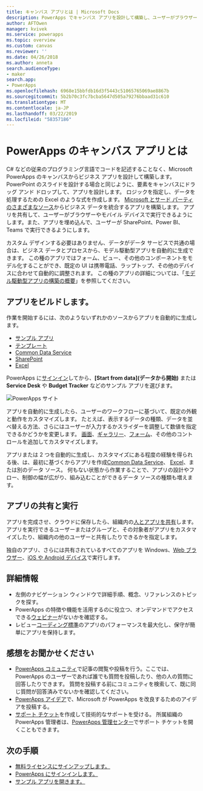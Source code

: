 ```yaml
---
title: キャンバス アプリとは | Microsoft Docs
description: PowerApps でキャンバス アプリを設計して構築し、ユーザーがブラウザーまたはモバイル デバイスで基幹業務データを管理できるようにします
author: AFTOwen
manager: kvivek
ms.service: powerapps
ms.topic: overview
ms.custom: canvas
ms.reviewer: ''
ms.date: 04/26/2018
ms.author: anneta
search.audienceType:
- maker
search.app:
- PowerApps
ms.openlocfilehash: 6968e15bbfdb16d3f5443c51065765069ae8867b
ms.sourcegitcommit: 5b2b70c3fc7bcba5647d505a79276bbaad31c610
ms.translationtype: MT
ms.contentlocale: ja-JP
ms.lasthandoff: 03/22/2019
ms.locfileid: "58357186"
---
```

# <a name="what-are-canvas-apps-in-powerapps"></a>PowerApps のキャンバス アプリとは
C# などの従来のプログラミング言語でコードを記述することなく、Microsoft PowerApps のキャンバスからビジネス アプリを設計して構築します。 PowerPoint のスライドを設計する場合と同じように、要素をキャンバスにドラッグ アンド ドロップして、アプリを設計します。 ロジックを指定し、データを処理するための Excel のような式を作成します。 [Microsoft とサード パーティのさまざまなソース](connections-list.md)からビジネス データを統合するアプリを構築します。 アプリを共有して、ユーザーがブラウザーやモバイル デバイスで実行できるようにします。また、アプリを埋め込んで、ユーザーが SharePoint、Power BI、Teams で実行できるようにします。

カスタム デザインする必要はありません、データがデータ サービスで共通の場合は、ビジネス データとプロセスから、モデル駆動型アプリを自動的に生成できます。 この種のアプリではフォーム、ビュー、その他のコンポーネントをモデル化することができ、既定の UI は携帯電話、ラップトップ、その他のデバイスに合わせて自動的に調整されます。 この種のアプリの詳細については、「[モデル駆動型アプリの構築の概要](../model-driven-apps/model-driven-app-overview.md)」を参照してください。

## <a name="build-an-app"></a>アプリをビルドします。
作業を開始するには、次のようないずれかのソースからアプリを自動的に生成します。
- [サンプル アプリ](open-and-run-a-sample-app.md)
- [テンプレート](get-started-test-drive.md)
- [Common Data Service](data-platform-create-app.md)
- [SharePoint](app-from-sharepoint.md)
- [Excel](get-started-create-from-data.md)

PowerApps に[サインイン](https://web.powerapps.com?utm_source=padocs&utm_medium=linkinadoc&utm_campaign=referralsfromdoc)してから、**[Start from data]\(データから開始\)** または **Service Desk** や **Budget Tracker** などのサンプル アプリを選びます。

![PowerApps サイト](./media/getting-started/create-page-samples.png)

アプリを自動的に生成したら、ユーザーのワークフローに基づいて、既定の外観と動作をカスタマイズします。 たとえば、表示するデータの種類、データを並べ替える方法、さらにはユーザーが入力するかスライダーを調整して数値を指定できるかどうかを変更します。 [画面](add-screen-context-variables.md)、[ギャラリー](customize-layout-sharepoint.md)、[フォーム](customize-forms-sharepoint.md)、その他のコントロールを追加してカスタマイズします。

アプリまたは 2 つを自動的に生成し、カスタマイズにある程度の経験を得られる後、は、最初に基づくからアプリを作成[Common Data Service](data-platform-create-app-scratch.md)、 [Excel](get-started-create-from-blank.md)、または別のデータ ソース。 何もない状態から作業することで、アプリの設計やフロー、制御の幅が広がり、組み込むことができるデータ ソースの種類も増えます。

## <a name="share-and-run-an-app"></a>アプリの共有と実行
アプリを完成させ、クラウドに保存したら、組織内の[人とアプリを共有](share-app.md)します。 アプリを実行できるユーザーまたはグループと、その対象者がアプリをカスタマイズしたり、組織内の他のユーザーと共有したりできるかを指定します。

独自のアプリ、さらには共有されているすべてのアプリを Windows、[Web ブラウザー](../../user/run-app-browser.md)、[iOS や Android デバイス](../../user/run-app-client.md)で実行します。

## <a name="learn-more"></a>詳細情報
* 左側のナビゲーション ウィンドウで詳細手順、概念、リファレンスのトピックを探す。
* PowerApps の特徴や機能を活用するのに役立つ、オンデマンドでアクセスできる[ウェビナー](webinars-listing.md)がないかを確認する。
* レビュー[コーディング標準](https://aka.ms/powerappscanvasguidelines)のアプリのパフォーマンスを最大化し、保守が簡単にアプリを保持します。

## <a name="share-your-experience"></a>感想をお聞かせください
* [PowerApps コミュニティ](https://aka.ms/powerapps-community)で記事の閲覧や投稿を行う。ここでは、PowerApps のユーザーであれば誰でも質問を投稿したり、他の人の質問に回答したりできます。 質問を投稿する前にコミュニティを検索して、既に同じ質問が回答済みでないかを確認してください。
* [PowerApps アイデア](https://powerusers.microsoft.com/t5/PowerApps-Ideas/idb-p/PowerAppsIdeas)で、Microsoft が PowerApps を改良するためのアイデアを投稿する。
* [サポート チケット](https://powerapps.microsoft.com/support/pro/)を作成して技術的なサポートを受ける。 所属組織の PowerApps 管理者は、[PowerApps 管理センター](https://admin.microsoft.com/Support/Support.aspx)でサポート チケットを開くこともできます。

## <a name="next-steps"></a>次の手順
- [無料ライセンスにサインアップします。](../signup-for-powerapps.md)
- [PowerApps にサインインします。](https://web.powerapps.com?utm_source=padocs&utm_medium=linkinadoc&utm_campaign=referralsfromdoc)
- [サンプル アプリを開きます。](open-and-run-a-sample-app.md)
